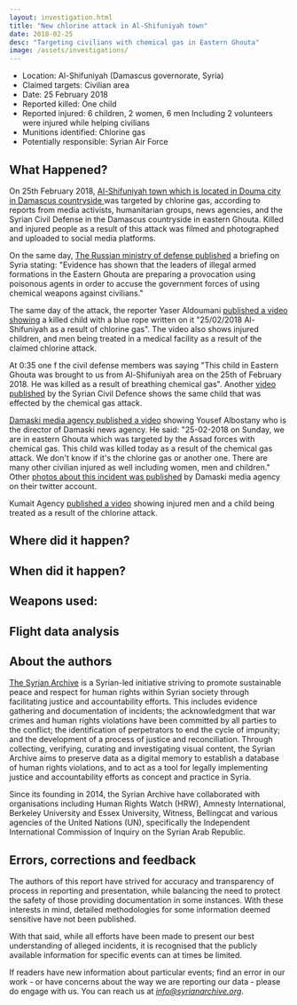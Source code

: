 ```yaml
---
layout: investigation.html
title: "New chlorine attack in Al-Shifuniyah town"
date: 2018-02-25
desc: "Targeting civilians with chemical gas in Eastern Ghouta"
image: /assets/investigations/
---
```


- Location: Al-Shifuniyah (Damascus governorate, Syria)
- Claimed targets: Civilian area
- Date: 25 February 2018
- Reported killed: One child
- Reported injured: 6 children, 2 women, 6 men Including 2 volunteers were injured while helping civilians 
- Munitions identified: Chlorine gas
- Potentially responsible: Syrian Air Force

## What Happened?

On 25th February 2018, [Al-Shifuniyah town which is located in Douma city in Damascus countryside ](http://wikimapia.org/#lang=de&lat=33.558124&lon=36.440020&z=17&m=b&show=/1565461/Al-Shifuniyah&search=%D8%AF%D9%88%D9%85%D8%A7) was targeted by chlorine gas, according to reports from media activists, humanitarian groups, news agencies, and the Syrian Civil Defense in the Damascus countryside in eastern Ghouta. Killed and injured people as a result of this attack was filmed and photographed and uploaded to social media platforms.

On the same day, [The Russian ministry of defense published](http://eng.mil.ru/en/news_page/country/more.htm?id=12164301@egNews) a briefing on Syria stating: "Evidence has shown that the leaders of illegal armed formations in the Eastern Ghouta are preparing a provocation using poisonous agents in order to accuse the government forces of using chemical weapons against civilians."

The same day of the attack, the reporter Yaser Aldoumani [published a video showing](https://www.youtube.com/watch?v=7vzolYe75_g) a killed child with a blue rope written on it "25/02/2018 Al-Shifuniyah as a result of chlorine gas". The video also shows injured children, and men being treated in a medical facility as a result of the claimed chlorine attack.

At 0:35 one f the civil defense members was saying "This child in Eastern Ghouta was brought to us from Al-Shifuniyah area on the 25th of February 2018. He was killed as a result of breathing chemical gas".
Another [video published](https://www.youtube.com/watch?v=r9x0xi-02wA) by the Syrian Civil Defence shows the same child that was effected by the chemical gas attack.

 [Damaski media agency published a video](https://www.youtube.com/watch?v=r9x0xi-02wA) showing Yousef Albostany who is the director of Damaski news agency. He said: "25-02-2018 on Sunday, we are in eastern Ghouta which was targeted by the Assad forces with chemical gas. This child was killed today as a result of the chemical gas attack. We don't know if it's the chlorine gas or another one. There are many other civilian injured as well including women, men and children."
 Other [photos about this incident was published](https://twitter.com/Damaskiagency/status/967838959509409792) by Damaski media agency on their twitter account.

Kumait Agency [published a video](https://www.youtube.com/watch?v=eAHtGJmUMVY) showing injured men and a child being treated as a result of the chlorine attack.

## Where did it happen?


## When did it happen?


## Weapons used:


## Flight data analysis


## About the authors
[The Syrian Archive](https://syrianarchive.org/en/about) is a Syrian-led initiative striving to promote sustainable peace and respect for human rights within Syrian society through facilitating justice and accountability efforts. This includes evidence gathering and documentation of incidents; the acknowledgment that war crimes and human rights violations have been committed by all parties to the conflict; the identification of perpetrators to end the cycle of impunity; and the development of a process of justice and reconciliation. Through collecting, verifying, curating and investigating visual content, the Syrian Archive aims to preserve data as a digital memory to establish a database of human rights violations, and to act as a tool for legally implementing justice and accountability efforts as concept and practice in Syria.

Since its founding in 2014, the Syrian Archive have collaborated with organisations including Human Rights Watch (HRW), Amnesty International, Berkeley University and Essex University, Witness, Bellingcat and various agencies of the United Nations (UN), specifically the Independent International Commission of Inquiry on the Syrian Arab Republic.

## Errors, corrections and feedback
The authors of this report have strived for accuracy and transparency of process in reporting and presentation, while balancing the need to protect the safety of those providing documentation in some instances. With these interests in mind, detailed methodologies for some information deemed sensitive have not been published.

With that said, while all efforts have been made to present our best understanding of alleged incidents, it is recognised that the publicly available information for specific events can at times be limited.

If readers have new information about particular events; find an error in our work - or have concerns about the way we are reporting our data - please do engage with us. You can reach us at *info@syrianarchive.org*.
